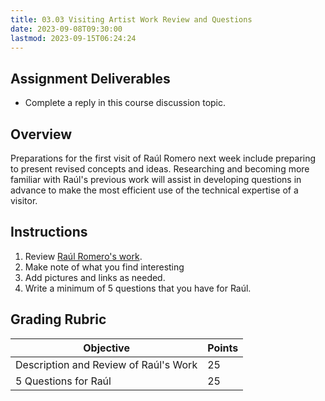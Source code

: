 ```yaml
---
title: 03.03 Visiting Artist Work Review and Questions
date: 2023-09-08T09:30:00
lastmod: 2023-09-15T06:24:24
---
```


## Assignment Deliverables

- Complete a reply in this course discussion topic.

## Overview

Preparations for the first visit of Raúl Romero next week include preparing to present revised concepts and ideas. Researching and becoming more familiar with Raúl's previous work will assist in developing questions in advance to make the most efficient use of the technical expertise of a visitor.

## Instructions

1. Review [Raúl Romero's work](./03-02-raúl-romero.md).
2. Make note of what you find interesting
3. Add pictures and links as needed.
4. Write a minimum of 5 questions that you have for Raúl.

## Grading Rubric

<div class="responsive-table-markdown">

| Objective                             | Points |
| ------------------------------------- | ------ |
| Description and Review of Raúl's Work | 25     |
| 5 Questions for Raúl                  | 25     |

</div>

